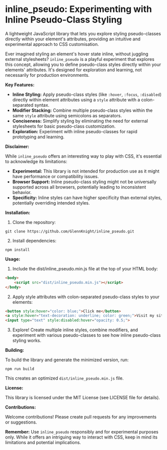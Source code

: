 # inline_pseudo: Experimenting with Inline Pseudo-Class Styling

A lightweight JavaScript library that lets you explore styling pseudo-classes directly within your element's attributes, providing an intuitive and experimental approach to CSS customisation.

Ever imagined styling an element's hover state inline, without juggling external stylesheets? `inline_pseudo` is a playful experiment that explores this concept, allowing you to define pseudo-class styles directly within your elements' attributes. It's designed for exploration and learning, not necessarily for production environments.

**Key Features:**

- **Inline Styling:** Apply pseudo-class styles (like `:hover`, `:focus`, `:disabled`) directly within element attributes using a `style` attribute with a colon-separated syntax.
- **Modifier Stacking:** Combine multiple pseudo-class styles within the same `style` attribute using semicolons as separators.
- **Conciseness:** Simplify styling by eliminating the need for external stylesheets for basic pseudo-class customization.
- **Exploration:** Experiment with inline pseudo-classes for rapid prototyping and learning.

**Disclaimer:**

While `inline_pseudo` offers an interesting way to play with CSS, it's essential to acknowledge its limitations:

- **Experimental:** This library is not intended for production use as it might have performance or compatibility issues.
- **Browser Support:** Inline pseudo-class styling might not be universally supported across all browsers, potentially leading to inconsistent behavior.
- **Specificity:** Inline styles can have higher specificity than external styles, potentially overriding intended styles.

**Installation:**

1. Clone the repository:

```
git clone https://github.com/GlennKnight/inline_pseudo.git
```

2. Install dependencies:
   
```
npm install
```

**Usage:**

1. Include the dist/inline_pseudo.min.js file at the top of your HTML body:

```html
<body>
    <script src="dist/inline_pseudo.min.js"></script>
</body>
```

2. Apply style attributes with colon-separated pseudo-class styles to your elements:

```html
<button style:hover="color: blue;">Click me</button>
<a style:hover="text-decoration: underline; color: green;">Visit my site</a>
<input type="text" style:disabled:hover="opacity: 0.5;">
```

3. Explore! Create multiple inline styles, combine modifiers, and experiment with various pseudo-classes to see how inline pseudo-class styling works.

**Building:**

To build the library and generate the minimized version, run:

```
npm run build
```

This creates an optimized `dist/inline_pseudo.min.js` file.

**License:**

This library is licensed under the MIT License (see LICENSE file for details).

**Contributions:**

Welcome contributions! Please create pull requests for any improvements or suggestions.

**Remember:** Use `inline_pseudo` responsibly and for experimental purposes only. While it offers an intriguing way to interact with CSS, keep in mind its limitations and potential implications.
